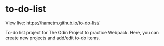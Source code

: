 # to-do-list
View live: https://hametm.github.io/to-do-list/

To-do list project for The Odin Project to practice Webpack. Here, you can create new projects and add/edit to-do items.